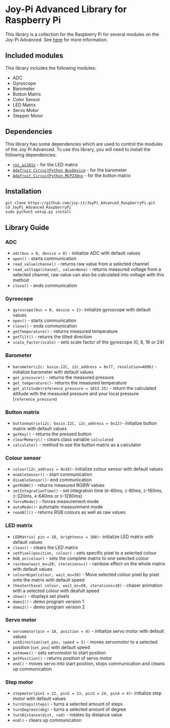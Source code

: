 # Joy-Pi Advanced Library for Raspberry Pi
This library is a collection for the Raspberry Pi for several modules on the Joy-Pi Advanced. See [here](https://www.joy-pi.net) for more information.

## Included modules

This library includes the following modules:
- ADC
- Gyroscope
- Barometer
- Button Matrix
- Color Sensor
- LED Matrix
- Servo Motor
- Stepper Motor

## Dependencies
This library has some dependencies which are used to control the modules of the Joy Pi Advanced. To use this library, you will need to install the following dependencies:

- [`rpi_ws281x`](https://github.com/jgarff/rpi_ws281x) - for the LED matrix
- [`Adafruit CircuitPython BusDevice`](https://github.com/adafruit/Adafruit_CircuitPython_BusDevice) - for the barometer
- [`Adafruit_CircuitPython_MCP230xx`](https://github.com/adafruit/Adafruit_CircuitPython_MCP230xx) - for the button matrix

## Installation
```
git clone https://github.com/joy-it/JoyPi_Advanced_RaspberryPi.git
cd JoyPi_Advanced_RaspberryPi
sudo python3 setup.py install
```
## Library Guide
### ADC
- `adc(bus = 0, device = 0)` - initialize ADC with default values
- `open()` - starts communication
- `read_value(channel)` - returns raw value from a selected channel
- `read_voltage(channel, value=None)` - returns measured voltage from a selected channel, raw value can also be calculated into voltage with this method
- `close()` - ends communication
### Gyroscope
- `gyroscope(bus = 0, device = 2)`- initialize gyroscope with default values
- `open()` - starts communication
- `close()` - ends communication
- `getTemperature()` - returns measured temperature
- `getTilt()` - returns the tilted direction
- `scale_Factor(scale)` - sets scale factor of the gyroscope (0, 8, 16 or 24)
### Barometer
- `barometer(i2c: busio.I2C, i2c_address = 0x77, resolution=4096)` - initialize barometer with default values
- `get_pressure()` - returns the measured pressure
- `get_temperature()`- returns the measured temperature
- `get_altitude(reference_pressure = 1013.25)` - return the calculated altitude with the measured pressure and your local pressure (`reference_pressure`)
### Button matrix
- `buttonmatrix(i2c: busio.I2C, i2c_address = 0x22)`- initialize button matrix with default values
- `getKey()` - returns the pressed button
- `clearMemory()` - clears class variable `calculated`
- `calculate()` - method to use the button matrix as a calculator
### Colour sensor
- `colour(i2c_address = 0x10)`- initialize colour sensor with default values
- `enableSensor()` - start communication
- `disableSensor()`- end communication
- `getRGBW()` - returns measured RGBW values
- `setIntegrationTime()` - set integration time (`0`-40ms, `1`-80ms, `2`-160ms, `3`-320ms, `4`-640ms or `5`-1280ms)
- `forceMode()` - forces measurement mode
- `autoMode()`- automatic measurement mode
- `readAll()` - returns RGB colours as well as raw values
### LED matrix
- `LEDMatrix( pin = 18, brightness = 100)`- initialize LED matrix with default values
- `clean()` - clears the LED matrix
- `setPixel(position, colour)` - sets specific pixel to a selected colour
- `RGB_on(colour)` - sets the complete matrix to one selected colour
- `rainbow(wait_ms=20, iterations=1)` - rainbow effect on the whole matrix with default values
- `colourWipe(colour, wait_ms=50)` - Move selected colour pixel by pixel onto the matrix with default speed
- `theaterChase( colour, wait_ms=50, iterations=10)` - chaser animation with a selected colour with deafult speed
- `show()` - displays set pixels
- `demo1()` - demo program version 1
- `demo2()` - demo program version 2 
### Servo motor
- `servomotor(pin = 18, position = 0)` - initialize servo motor with default values
- `setDirection(set_pos, speed = 5)` - moves servomotor to a selected position (`set_pos`) with default speed
- `setHome()` - sets servomotor to start position
- `getPosition()` - returns position of servo motor
- `end()` - moves servo into start position, stops communication and cleans up communication
### Step motor
- `stepmotor(pin1 = 22, pin2 = 23, pin3 = 24, pin4 = 4)`- initialize step motor with default values
- `turnSteps(steps)` - turns a selected amount of steps
- `turnDegrees(deg)` - turns a selected amount of degree
- `turnDistance(dist, rad)` - rotates by distance value
- `end()` - clears up communication

